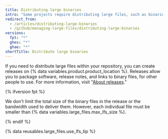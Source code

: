```yaml
---
title: Distributing large binaries
intro: "Some projects require distributing large files, such as binaries or installers, in addition to distributing source code."
redirect_from:
  - /articles/distributing-large-binaries
  - /github/managing-large-files/distributing-large-binaries
versions:
  fpt: "*"
  ghes: "*"
  ghae: "*"
shortTitle: Distribute large binaries
---
```


If you need to distribute large files within your repository, you can create releases on {% data variables.product.product_location %}. Releases allow you to package software, release notes, and links to binary files, for other people to use. For more information, visit "[About releases](/github/administering-a-repository/about-releases)."

{% ifversion fpt %}

We don't limit the total size of the binary files in the release or the bandwidth used to deliver them. However, each individual file must be smaller than {% data variables.large_files.max_lfs_size %}.

{% endif %}

{% data reusables.large_files.use_lfs_tip %}
